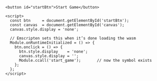 
    <button id="startBtn">Start Game</button>

    <script>
      const btn     = document.getElementById('startBtn');
      const canvas  = document.getElementById('canvas');
      canvas.style.display = 'none';

      // Emscripten sets this when it’s done loading the wasm
      Module.onRuntimeInitialized = () => {
        btn.onclick = () => {
          btn.style.display    = 'none';
          canvas.style.display = '';
          Module.ccall('start_game');       // now the symbol exists
        };
      };
    </script>
